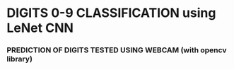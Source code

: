 # DIGITS 0-9 CLASSIFICATION using LeNet CNN

### PREDICTION OF DIGITS TESTED USING WEBCAM (with opencv library)
